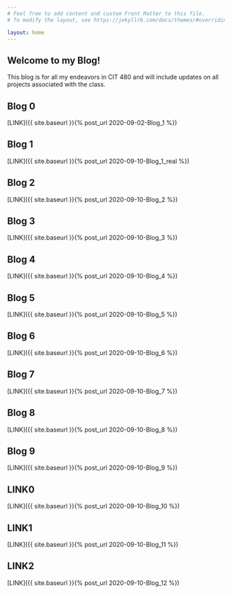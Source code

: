 ```yaml
---
# Feel free to add content and custom Front Matter to this file.
# To modify the layout, see https://jekyllrb.com/docs/themes/#overriding-theme-defaults

layout: home
---
```


<h2>Welcome to my Blog!</h2>
This blog is for all my endeavors in CIT 480 and will include updates on all projects associated with the class.

<h2>Blog 0</h2>
[LINK]({{ site.baseurl }}{% post_url 2020-09-02-Blog_1 %})
<h2>Blog 1</h2>
[LINK]({{ site.baseurl }}{% post_url 2020-09-10-Blog_1_real %})
<h2>Blog 2</h2>
[LINK]({{ site.baseurl }}{% post_url 2020-09-10-Blog_2 %})
<h2>Blog 3</h2>
[LINK]({{ site.baseurl }}{% post_url 2020-09-10-Blog_3 %})
<h2>Blog 4</h2>
[LINK]({{ site.baseurl }}{% post_url 2020-09-10-Blog_4 %})
<h2>Blog 5</h2>
[LINK]({{ site.baseurl }}{% post_url 2020-09-10-Blog_5 %})
<h2>Blog 6</h2>
[LINK]({{ site.baseurl }}{% post_url 2020-09-10-Blog_6 %})
<h2>Blog 7</h2>
[LINK]({{ site.baseurl }}{% post_url 2020-09-10-Blog_7 %})
<h2>Blog 8</h2>
[LINK]({{ site.baseurl }}{% post_url 2020-09-10-Blog_8 %})
<h2>Blog 9</h2>
[LINK]({{ site.baseurl }}{% post_url 2020-09-10-Blog_9 %})
<h2>LINK0</h2>
[LINK]({{ site.baseurl }}{% post_url 2020-09-10-Blog_10 %})
<h2>LINK1</h2>
[LINK]({{ site.baseurl }}{% post_url 2020-09-10-Blog_11 %})
<h2>LINK2</h2>
[LINK]({{ site.baseurl }}{% post_url 2020-09-10-Blog_12 %})
